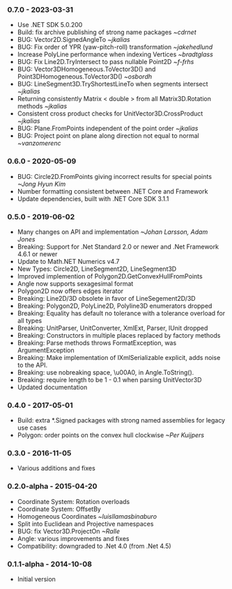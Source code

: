 ### 0.7.0 - 2023-03-31
* Use .NET SDK 5.0.200
* Build: fix archive publishing of strong name packages *~cdrnet* 
* BUG: Vector2D.SignedAngleTo *~jkalias*
* BUG: Fix order of YPR (yaw-pitch-roll) transformation *~jakehedlund*
* Increase PolyLine performance when indexing Vertices *~bradtglass*
* BUG: Fix Line2D.TryIntersect to pass nullable Point2D *~f-frhs*
* BUG: Vector3DHomogeneous.ToVector3D() and Point3DHomogeneous.ToVector3D() *~osbordh*
* BUG: LineSegment3D.TryShortestLineTo when segments intersect *~jkalias*
* Returning consistently Matrix < double > from all Matrix3D.Rotation methods *~jkalias*
* Consistent cross product checks for UnitVector3D.CrossProduct *~jkalias*
* BUG: Plane.FromPoints independent of the point order *~jkalias*
* BUG: Project point on plane along direction not equal to normal *~vanzomerenc*

### 0.6.0 - 2020-05-09
* BUG: Circle2D.FromPoints giving incorrect results for special points *~Jong Hyun Kim*
* Number formatting consistent between .NET Core and Framework
* Update dependencies, built with .NET Core SDK 3.1.1

### 0.5.0 - 2019-06-02
* Many changes on API and implementation *~Johan Larsson, Adam Jones*
* Breaking: Support for .Net Standard 2.0 or newer and .Net Framework 4.6.1 or newer
* Update to Math.NET Numerics v4.7
* New Types: Circle2D, LineSegment2D, LineSegment3D
* Improved implemention of Polygon2D.GetConvexHullFromPoints
* Angle now supports sexagesimal format
* Polygon2D now offers edges iterator
* Breaking: Line2D/3D obsolete in favor of LineSegement2D/3D
* Breaking: Polygon2D, PolyLine2D, Polyline3D enumerators dropped
* Breaking: Equality has default no tolerance with a tolerance overload for all types
* Breaking: UnitParser, UnitConverter, XmlExt, Parser, IUnit dropped
* Breaking: Constructors in multiple places replaced by factory methods
* Breaking: Parse methods throws FormatException, was ArgumentException
* Breaking: Make implementation of IXmlSerializable explicit, adds noise to the API.
* Breaking: use nobreaking space, \u00A0, in Angle.ToString().
* Breaking: require length to be 1 - 0.1 when parsing UnitVector3D
* Updated documentation

### 0.4.0 - 2017-05-01
* Build: extra *.Signed packages with strong named assemblies for legacy use cases
* Polygon: order points on the convex hull clockwise *~Per Kuijpers*

### 0.3.0 - 2016-11-05
* Various additions and fixes

### 0.2.0-alpha - 2015-04-20
* Coordinate System: Rotation overloads
* Coordinate System: OffsetBy
* Homogeneous Coordinates *~luisllamasbinaburo*
* Split into Euclidean and Projective namespaces
* BUG: fix Vector3D.ProjectOn *~Ralle*
* Angle: various improvements and fixes
* Compatibility: downgraded to .Net 4.0 (from .Net 4.5)

### 0.1.1-alpha - 2014-10-08
* Initial version
